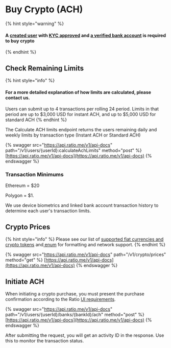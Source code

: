 # Buy Crypto (ACH)

{% hint style="warning" %}
#### A [created user](buy-crypto-ach.md#create-the-user) with [KYC approved](kyc.md) and [a verified bank account](link-and-verify-a-bank-account/#bank-account-verification) is required to buy crypto
{% endhint %}

## Check Remaining Limits&#x20;

{% hint style="info" %}
#### For a more detailed explanation of how limits are calculated, please contact us. &#x20;

Users can submit up to 4 transactions per rolling 24 period.  Limits in that period are up to $3,000 USD for instant ACH, and up to $5,000 USD for standard ACH
{% endhint %}

The Calculate ACH limits endpoint returns the users remaining daily and weekly limits by transaction type (Instant ACH or Standard ACH)

{% swagger src="https://api.ratio.me/v1/api-docs" path="/v1/users/{userId}:calculateAchLimits" method="post" %}
[https://api.ratio.me/v1/api-docs](https://api.ratio.me/v1/api-docs)
{% endswagger %}

### Transaction Minimums

Ethereum = $20

Polygon = $1.

We use device biometrics and linked bank account transaction history to determine each user's transaction limits.&#x20;

## Crypto Prices

{% hint style="info" %}
Please see our list of [supported fiat currencies and crypto tokens](../../reference/supported-currencies.md) and[ enum](../../reference/api/types-glossary.md#currency) for  formatting and network support.
{% endhint %}

{% swagger src="https://api.ratio.me/v1/api-docs" path="/v1/crypto/prices" method="get" %}
[https://api.ratio.me/v1/api-docs](https://api.ratio.me/v1/api-docs)
{% endswagger %}

## Initiate ACH

When initiating a crypto purchase, you must present the purchase confirmation according to the Ratio [UI requirements](../../reference/ui-requirements.md).

{% swagger src="https://api.ratio.me/v1/api-docs" path="/v1/users/{userId}/banks/{bankId}/ach" method="post" %}
[https://api.ratio.me/v1/api-docs](https://api.ratio.me/v1/api-docs)
{% endswagger %}

After submitting the request, you will get an activity ID in the response.  Use this to monitor the transaction status.&#x20;
